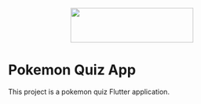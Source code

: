 <p align="center"><img  src="https://upload.wikimedia.org/wikipedia/commons/1/17/Google-flutter-logo.png" width="250" height="71"></p>

# Pokemon Quiz App

This project is a pokemon quiz Flutter application.
